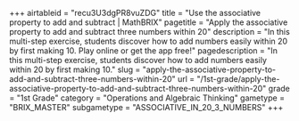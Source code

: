 +++
airtableid = "recu3U3dgPR8vuZDG"
title = "Use the associative property to add and subtract | MathBRIX"
pagetitle = "Apply the associative property to add and subtract three numbers within 20"
description = "In this multi-step exercise, students discover how to add numbers easily within 20 by first making 10. Play online or get the app free!"
pagedescription = "In this multi-step exercise, students discover how to add numbers easily within 20 by first making 10."
slug = "apply-the-associative-property-to-add-and-subtract-three-numbers-within-20"
url = "/1st-grade/apply-the-associative-property-to-add-and-subtract-three-numbers-within-20"
grade = "1st Grade"
category = "Operations and Algebraic Thinking"
gametype = "BRIX_MASTER"
subgametype = "ASSOCIATIVE_IN_20_3_NUMBERS"
+++